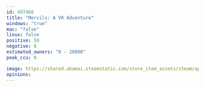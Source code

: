 ```yaml
---
id: 497460
title: "Mervils: A VR Adventure"
windows: "true"
mac: "false"
linux: false
positive: 59
negative: 8
estimated_owners: "0 - 20000"
peak_ccu: 0

image: https://shared.akamai.steamstatic.com/store_item_assets/steam/apps/497460/header.jpg?t=1507833301
opinions:
---
```

